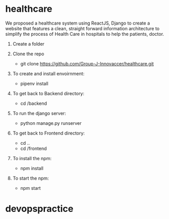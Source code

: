 # healthcare


We proposed a healthcare system using ReactJS, Django to create a website that features a clean, straight forward information architecture to simplify the process of Health Care in hospitals to help the patients, doctor.


1. Create a folder 

2. Clone the repo
    - git clone https://github.com/Group-J-Innovaccer/healthcare.git

3. To create and install envoirnment:
    - pipenv install

4.  To get back to Backend directory:
    - cd /backend

5.  To run the django server: 
    - python manage.py runserver 

6.  To get back to Frontend directory:  
    - cd ..
    - cd /frontend

7.  To install the npm:
    - npm install

8.  To start the npm:
    - npm start

# devopspractice
